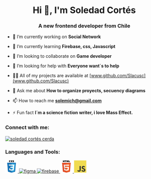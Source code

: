 <h1 align="center">Hi 👋, I'm Soledad Cortés</h1>
<h3 align="center">A new frontend developer from Chile</h3>

- 🔭 I’m currently working on **Social Network**

- 🌱 I’m currently learning **Firebase, css, Javascript**

- 👯 I’m looking to collaborate on **Game developer**

- 🤝 I’m looking for help with **Everyone want´s to help**

- 👨‍💻 All of my projects are available at [www.github.com/Slacusc](www.github.com/Slacusc)

- 💬 Ask me about **How to organize proyects, secuency diagrams**

- 📫 How to reach me **solemich@gmail.com**

- ⚡ Fun fact **I´m a science fiction writer, i love Mass Effect.**

<h3 align="left">Connect with me:</h3>
<p align="left">
<a href="https://www.linkedin.com/in/soledad-cort%C3%A9s-473a27228/" target="blank"><img align="center" src="https://raw.githubusercontent.com/rahuldkjain/github-profile-readme-generator/master/src/images/icons/Social/linked-in-alt.svg" alt="soledad cortés cerda" height="30" width="40" /></a>
</p>

<h3 align="left">Languages and Tools:</h3>
<p align="left"> <a href="https://www.w3schools.com/css/" target="_blank" rel="noreferrer"> <img src="https://raw.githubusercontent.com/devicons/devicon/master/icons/css3/css3-original-wordmark.svg" alt="css3" width="40" height="40"/> </a> <a href="https://www.figma.com/" target="_blank" rel="noreferrer"> <img src="https://www.vectorlogo.zone/logos/figma/figma-icon.svg" alt="figma" width="40" height="40"/> </a> <a href="https://firebase.google.com/" target="_blank" rel="noreferrer"> <img src="https://www.vectorlogo.zone/logos/firebase/firebase-icon.svg" alt="firebase" width="40" height="40"/> </a> <a href="https://www.w3.org/html/" target="_blank" rel="noreferrer"> <img src="https://raw.githubusercontent.com/devicons/devicon/master/icons/html5/html5-original-wordmark.svg" alt="html5" width="40" height="40"/> </a> <a href="https://developer.mozilla.org/en-US/docs/Web/JavaScript" target="_blank" rel="noreferrer"> <img src="https://raw.githubusercontent.com/devicons/devicon/master/icons/javascript/javascript-original.svg" alt="javascript" width="40" height="40"/> </a> </p>
